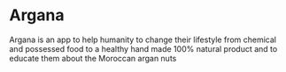 # Argana
Argana is an app to help humanity to change their lifestyle from chemical and possessed food to a healthy hand made 100% natural product and to educate them about the Moroccan argan nuts 
